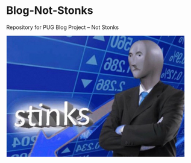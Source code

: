 # Blog-Not-Stonks
Repository for PUG Blog Project – Not Stonks

![](https://raw.githubusercontent.com/stat231-f20/Blog-Not-Stonks/main/images/finance1-3.png)
